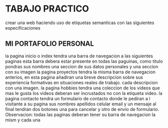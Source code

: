 # TABAJO PRACTICO
crear una web haciendo uso de etiquetas semanticas con las siguientes especificaciones
## MI PORTAFOLIO PERSONAL
la pagina inicio o index tendra una barra de navegacion a las siguientes paginas esta barra debera estar presente en
todas las paguinas, como titulo pondras sus nombres una seccion de sus datos personales y una seccion con su imagen
la pagina proyectos tendra la misma barra de navegacion anterios, en esta pagina añadiran una breve descripcion sobre
sus experiencia formativas en situaciones reales de trabajo. cada descripcion con una imagen.
la pagina hobbies tendra una coleccion de los videos que mas le gusta los videos deberan ser incrustados no con la
etiqueta video.
la pagina contacto tendra un formulario de contacto donde le pediran a l visitante a su pagina sus nombres apellidos
celular email y un mensaje al final tendran dos botones una para cancelar y otro de envio de formulario.
Observacion: todas las paginas deberan tener su barra de navegacion la mism y cada una
